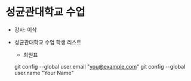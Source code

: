 # 성균관대학교 수업

* 강사: 이삭

* 성균관대학교 수업 학생 리스트

    - 최원표
    
    git config --global user.email "you@example.com"
  git config --global user.name "Your Name"
  